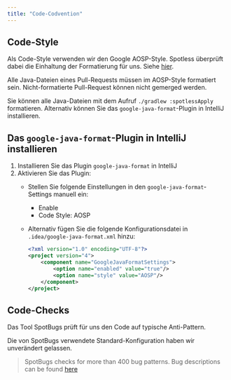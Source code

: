 ```yaml
---
title: "Code-Codvention"
---
```


## Code-Style

Als Code-Style verwenden wir den Google AOSP-Style. Spotless überprüft dabei die Einhaltung der Formatierung für uns. Siehe [hier](https://github.com/diffplug/spotless/tree/main/plugin-gradle#google-java-format).

Alle Java-Dateien eines Pull-Requests müssen im AOSP-Style formatiert sein. Nicht-formatierte Pull-Request können nicht gemerged werden.

Sie können alle Java-Dateien mit dem Aufruf `./gradlew :spotlessApply` formatieren. Alternativ können Sie das `google-java-format`-Plugin in IntelliJ installieren.

## Das `google-java-format`-Plugin in IntelliJ installieren

1.  Installieren Sie das Plugin `google-java-format` in IntelliJ
2.  Aktivieren Sie das Plugin:
    - Stellen Sie folgende Einstellungen in den `google-java-format`-Settings manuell ein:
        - Enable
        - Code Style: AOSP
    - Alternativ fügen Sie die folgende Konfigurationsdatei in `.idea/google-java-format.xml` hinzu:

        ```xml
        <?xml version="1.0" encoding="UTF-8"?>
        <project version="4">
            <component name="GoogleJavaFormatSettings">
                <option name="enabled" value="true"/>
                <option name="style" value="AOSP"/>
            </component>
        </project>
        ```

## Code-Checks

Das Tool SpotBugs prüft für uns den Code auf typische Anti-Pattern.

Die von SpotBugs verwendete Standard-Konfiguration haben wir unverändert gelassen.

> SpotBugs checks for more than 400 bug patterns. Bug descriptions can be found [here](https://spotbugs.readthedocs.io/en/latest/bugDescriptions.html)

